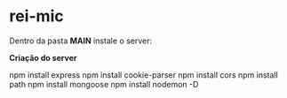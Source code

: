 # rei-mic

Dentro da pasta <b>MAIN</b> instale o server:

<b>Criação do server</b>

npm install express
npm install cookie-parser
npm install cors
npm install path
npm install mongoose
npm install nodemon -D
